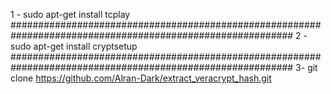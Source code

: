 1 - sudo apt-get install tcplay
###########################################################################################################
2 - sudo apt-get install cryptsetup
###########################################################################################################
3- git clone https://github.com/Alran-Dark/extract_veracrypt_hash.git
